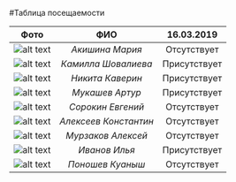 #Таблица посещаемости

|Фото         |ФИО                    |16.03.2019   |
|:---:|:---:|:---:|
|![alt text](https://pp.userapi.com/c834102/v834102273/e869e/HO7JV4SBUoE.jpg "Маша")| *Акишина Мария*       |Отсутствует  |
|![alt text](https://pp.userapi.com/c848520/v848520701/51f79/FCjhX7VVroY.jpg "Камилла")             | *Камилла Шовалиева*   |Присутствует |
|![alt text](https://pp.userapi.com/c846523/v846523557/1c4755/YQ85NoHxaMM.jpg "Никита")             | *Никита Каверин*      |Присутствует |
|![alt text](https://pp.userapi.com/c845416/v845416327/f03e9/_qBEh0amr00.jpg "Артур")             | *Мукашев Артур*       |Присутствует |
|![alt text](https://pp.userapi.com/c851136/v851136442/65627/Sfh7PeCZAj4.jpg "Евгений")             | *Сорокин Евгений*     |Отсутствует  |
|![alt text](https://pp.userapi.com/c848636/v848636865/7de56/pTF3rgmMwPU.jpg "Константин")             | *Алексеев Константин* |Отсутствует  |
|![alt text](https://pp.userapi.com/c844618/v844618264/17b2c/bcCOU-U1ADE.jpg "Алексей")             | *Мурзаков Алексей*    |Отсутствует  |
|![alt text](https://pp.userapi.com/c638630/v638630618/58782/5NmWN2qhNtA.jpg "Илья")             | *Иванов Илья*         |Присутствует |
|![alt text](https://pp.userapi.com/c849136/v849136706/126ba2/o7V4ph_Yeuc.jpg "Куаныш")             | *Поношев Куаныш*      |Отсутствует  |